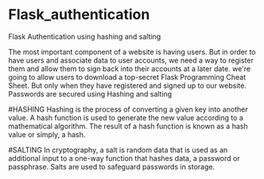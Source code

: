 # Flask_authentication
Flask Authentication using hashing and salting

The most important component of a website is having users. But in order to have users and associate data to user accounts, we need a way to register them and allow them to sign back into their accounts at a later date.
we're going to allow users to download a top-secret Flask Programming Cheat Sheet. But only when they have registered and signed up to our website.
Passwords are secured using Hashing and salting

#HASHING
Hashing is the process of converting a given key into another value. A hash function is used to generate the new value according to a mathematical algorithm. The result of a hash function is known as a hash value or simply, a hash.

#SALTING
In cryptography, a salt is random data that is used as an additional input to a one-way function that hashes data, a password or passphrase. Salts are used to safeguard passwords in storage. 
